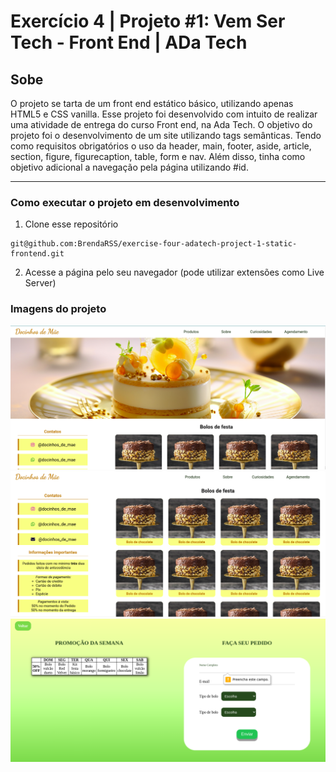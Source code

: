 # Exercício 4 | Projeto #1: Vem Ser Tech - Front End | ADa Tech

## Sobe

O projeto se tarta de um front end estático básico, utilizando apenas HTML5 e CSS vanilla. Esse projeto foi desenvolvido com intuito de realizar uma atividade de entrega do curso Front end, na Ada Tech. O objetivo do projeto foi o desenvolvimento de um site utilizando tags semânticas. Tendo como requisitos obrigatórios o uso da header, main, footer, aside, article, section, figure, figurecaption, table, form e nav. Além disso, tinha como objetivo adicional a navegação pela página utilizando #id.

_____

### Como executar o projeto em desenvolvimento

1. Clone esse repositório 
```
git@github.com:BrendaRSS/exercise-four-adatech-project-1-static-frontend.git
```
2. Acesse a página pelo seu navegador (pode utilizar extensões como Live Server)

### Imagens do projeto
<div>
    <img src="assets/foto1.png"  alt="imagem do projeto"/>
     <img src="assets/foto2.png"  alt="imagem do projeto"/>
      <img src="assets/foto3.png"  alt="imagem do projeto"/>
</div>
